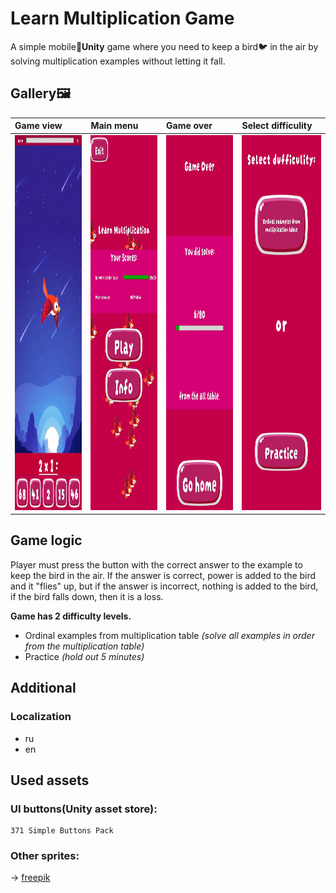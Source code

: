 # Learn Multiplication Game

A simple mobile📱**Unity** game where you need to keep a bird🐦 in the air by solving multiplication examples without letting it fall.

## Gallery🖼️

| Game view | Main menu | Game over | Select difficulity |
|:----------|:----------|:-------------------|:----------|
|  <img width="300" height="600" src=".github/demo.gif">   | <img width="300" height="600" src=".github/demo3.jpg">  | <img width="300" height="600" src=".github/demo2.jpg">   | <img width="300" height="600" src=".github/demo1.jpg">  |

## Game logic

Player must press the button with the correct answer to the example to keep the bird in the air. If the answer is correct, power is added to the bird and it "flies" up, but if the answer is incorrect, nothing is added to the bird, if the bird falls down, then it is a loss.

**Game has 2 difficulty levels.**

* Ordinal examples from multiplication table *(solve all examples in order from the multiplication table)*
* Practice *(hold out 5 minutes)*

## Additional

### Localization

* ru
* en

## Used assets

### **UI** buttons(**Unity** asset store):

    371 Simple Buttons Pack

### Other sprites:

  -> <a href="https://www.freepik.com">freepik</a>
